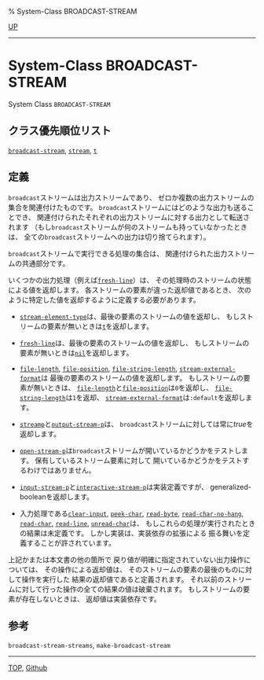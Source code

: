 % System-Class BROADCAST-STREAM

[UP](21.2.html)  

---

# System-Class **BROADCAST-STREAM**


System Class `BROADCAST-STREAM`


## クラス優先順位リスト

[`broadcast-stream`](21.2.broadcast-stream.html),
[`stream`](21.2.stream.html),
[`t`](4.4.t-system-class.html)


## 定義

`broadcast`ストリームは出力ストリームであり、
ゼロか複数の出力ストリームの集合を関連付けたものです。
`broadcast`ストリームにはどのような出力も送ることでき、
関連付けられたそれぞれの出力ストリームに対する出力として転送されます
（もし`broadcast`ストリームが何のストリームも持っていなかったときは、
全ての`broadcast`ストリームへの出力は切り捨てられます）。

`broadcast`ストリームで実行できる処理の集合は、
関連付けられた出力ストリームの共通部分です。

いくつかの出力処理（例えば[`fresh-line`](21.2.terpri.html)）は、
その処理時のストリームの状態による値を返却します。
各ストリームの要素が違った返却値であるとき、
次のように特定した値を返却するように定義する必要があります。

- [`stream-element-type`](21.2.stream-element-type.html)は、最後の要素のストリームの値を返却し、
  もしストリームの要素が無いときは[`t`](5.3.t-variable.html)を返却します。

- [`fresh-line`](21.2.terpri.html)は、最後の要素のストリームの値を返却し、
  もしストリームの要素が無いときは[`nil`](5.3.nil-variable.html)を返却します。

- [`file-length`](21.2.file-length.html), [`file-position`](21.2.file-position.html),
  [`file-string-length`](21.2.file-string-length.html), [`stream-external-format`](21.2.stream-external-format.html)は
  最後の要素のストリームの値を返却します。
  もしストリームの要素が無いときは、
  [`file-length`](21.2.file-length.html)と[`file-position`](21.2.file-position.html)は`0`を返却し、
  [`file-string-length`](21.2.file-string-length.html)は`1`を返却、
  [`stream-external-format`](21.2.stream-external-format.html)は`:default`を返却します。

- [`streamp`](21.2.streamp.html)と[`output-stream-p`](21.2.input-stream-p.html)は、
  `broadcast`ストリームに対しては常に*true*を返却します。

- [`open-stream-p`](21.2.open-stream-p.html)は`broadcast`ストリームが開いているかどうかをテストします。
  保有しているストリーム要素に対して
  開いているかどうかをテストするわけではありません。

- [`input-stream-p`](21.2.input-stream-p.html)と[`interactive-stream-p`](21.2.interactive-stream-p.html)は実装定義ですが、
  generalized-booleanを返却します。

- 入力処理である[`clear-input`](21.2.clear-input.html), [`peek-char`](21.2.peek-char.html), [`read-byte`](21.2.read-byte.html),
  [`read-char-no-hang`](21.2.read-char-no-hang.html), [`read-char`](21.2.read-char.html),
  [`read-line`](21.2.read-line.html), [`unread-char`](21.2.unread-char.html)は、
  もしこれらの処理が実行されたときの結果は未定義です。
  しかし実装は、実装依存の拡張による
  振る舞いを定義することが許されています。

上記かまたは本文書の他の箇所で
戻り値が明確に指定されていない出力操作については、
その操作による返却値は、
そのストリームの要素の最後のものに対して操作を実行した
結果の返却値であると定義されます。
それ以前のストリームに対して行った操作の全ての結果の値は破棄されます。
もしストリームの要素が存在しないときは、
返却値は実装依存です。


## 参考

`broadcast-stream-streams`,
`make-broadcast-stream`


---
[TOP](index.html),  [Github](https://github.com/nptcl/npt-japanese)

